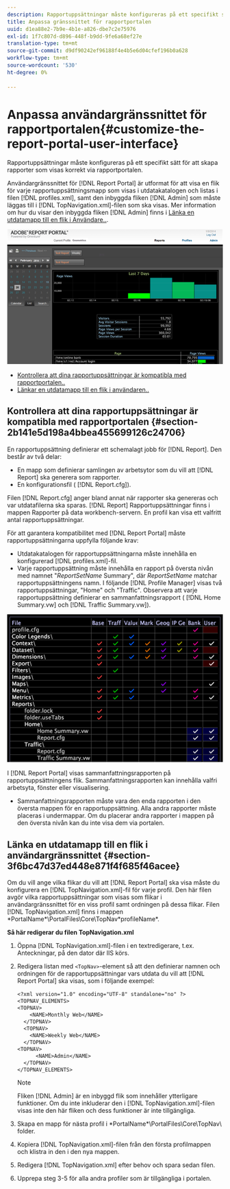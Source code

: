 ```yaml
---
description: Rapportuppsättningar måste konfigureras på ett specifikt sätt för att skapa rapporter som visas korrekt via rapportportalen.
title: Anpassa gränssnittet för rapportportalen
uuid: d1ea88e2-7b9e-4b1e-a826-dbe7c2e75976
exl-id: 1f7c807d-d896-448f-b9dd-9fe6a68ef27e
translation-type: tm+mt
source-git-commit: d9df90242ef96188f4e4b5e6d04cfef196b0a628
workflow-type: tm+mt
source-wordcount: '530'
ht-degree: 0%

---
```


# Anpassa användargränssnittet för rapportportalen{#customize-the-report-portal-user-interface}

Rapportuppsättningar måste konfigureras på ett specifikt sätt för att skapa rapporter som visas korrekt via rapportportalen.

Användargränssnittet för [!DNL Report Portal] är utformat för att visa en flik för varje rapportuppsättningsmapp som visas i utdatakatalogen och listas i filen [!DNL profiles.xml], samt den inbyggda fliken [!DNL Admin] som måste läggas till i [!DNL TopNavigation.xml]-filen som ska visas. Mer information om hur du visar den inbyggda fliken [!DNL Admin] finns i [Länka en utdatamapp till en flik i Användare..](../../../home/c-rpt-oview/c-install-rpt-port/c-rpt-port-user-inter.md#section-3f6bc47d37ed448e871f4f685f46acee).

![](assets/report_portal_home.png)

* [Kontrollera att dina rapportuppsättningar är kompatibla med rapportportalen..](../../../home/c-rpt-oview/c-install-rpt-port/c-rpt-port-user-inter.md#section-2b141e5d198a4bbea455699126c24706)
* [Länkar en utdatamapp till en flik i användaren..](../../../home/c-rpt-oview/c-install-rpt-port/c-rpt-port-user-inter.md#section-3f6bc47d37ed448e871f4f685f46acee)

## Kontrollera att dina rapportuppsättningar är kompatibla med rapportportalen {#section-2b141e5d198a4bbea455699126c24706}

En rapportuppsättning definierar ett schemalagt jobb för [!DNL Report]. Den består av två delar:

* En mapp som definierar samlingen av arbetsytor som du vill att [!DNL Report] ska generera som rapporter.
* En konfigurationsfil ( [!DNL Report.cfg]).

Filen [!DNL Report.cfg] anger bland annat när rapporter ska genereras och var utdatafilerna ska sparas. [!DNL Report] Rapportuppsättningar finns i mappen Rapporter på data workbench-servern. En profil kan visa ett valfritt antal rapportuppsättningar.

För att garantera kompatibilitet med [!DNL Report Portal] måste rapportuppsättningarna uppfylla följande krav:

* Utdatakatalogen för rapportuppsättningarna måste innehålla en konfigurerad [!DNL profiles.xml]-fil.
* Varje rapportuppsättning måste innehålla en rapport på översta nivån med namnet &quot;*ReportSetName* Summary&quot;, där *ReportSetName* matchar rapportuppsättningens namn. I följande [!DNL Profile Manager] visas två rapportuppsättningar, &quot;Home&quot; och &quot;Traffic&quot;. Observera att varje rapportuppsättning definierar en sammanfattningsrapport ( [!DNL Home Summary.vw] och [!DNL Traffic Summary.vw]).

![](assets/rptPort_scrn_RptSets.png)

I [!DNL Report Portal] visas sammanfattningsrapporten på rapportuppsättningens flik. Sammanfattningsrapporten kan innehålla valfri arbetsyta, fönster eller visualisering.

* Sammanfattningsrapporten måste vara den enda rapporten i den översta mappen för en rapportuppsättning. Alla andra rapporter måste placeras i undermappar. Om du placerar andra rapporter i mappen på den översta nivån kan du inte visa dem via portalen.

## Länka en utdatamapp till en flik i användargränssnittet {#section-3f6bc47d37ed448e871f4f685f46acee}

Om du vill ange vilka flikar du vill att [!DNL Report Portal] ska visa måste du konfigurera en [!DNL TopNavigation.xml]-fil för varje profil. Den här filen avgör vilka rapportuppsättningar som visas som flikar i användargränssnittet för en viss profil samt ordningen på dessa flikar. Filen [!DNL TopNavigation.xml] finns i mappen \*PortalName*\PortalFiles\Core\TopNav\*profileName*.

**Så här redigerar du filen TopNavigation.xml**

1. Öppna [!DNL TopNavigation.xml]-filen i en textredigerare, t.ex. Anteckningar, på den dator där IIS körs.
1. Redigera listan med `<TopNav>`-element så att den definierar namnen och ordningen för de rapportuppsättningar vars utdata du vill att [!DNL Report Portal] ska visas, som i följande exempel:

   ```
   <?xml version="1.0" encoding="UTF-8" standalone="no" ?>
   <TOPNAV_ELEMENTS>
   <TOPNAV>
       <NAME>Monthly Web</NAME>
     </TOPNAV>
     <TOPNAV>
       <NAME>Weekly Web</NAME>
     </TOPNAV>
   <TOPNAV> 
         <NAME>Admin</NAME> 
     </TOPNAV>
   </TOPNAV_ELEMENTS>
   ```

   >[!NOTE]
   >
   >Fliken [!DNL Admin] är en inbyggd flik som innehåller ytterligare funktioner. Om du inte inkluderar den i [!DNL TopNavigation.xml]-filen visas inte den här fliken och dess funktioner är inte tillgängliga.

1. Skapa en mapp för nästa profil i \*PortalName*\PortalFiles\Core\TopNav\ folder.
1. Kopiera [!DNL TopNavigation.xml]-filen från den första profilmappen och klistra in den i den nya mappen.
1. Redigera [!DNL TopNavigation.xml] efter behov och spara sedan filen.
1. Upprepa steg 3-5 för alla andra profiler som är tillgängliga i portalen.
